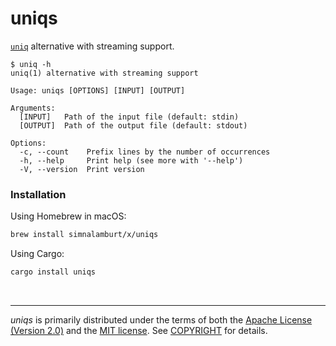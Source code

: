 uniqs
========
[`uniq`] alternative with streaming support.

```console
$ uniq -h
uniq(1) alternative with streaming support

Usage: uniqs [OPTIONS] [INPUT] [OUTPUT]

Arguments:
  [INPUT]   Path of the input file (default: stdin)
  [OUTPUT]  Path of the output file (default: stdout)

Options:
  -c, --count    Prefix lines by the number of occurrences
  -h, --help     Print help (see more with '--help')
  -V, --version  Print version
```

### Installation
Using Homebrew in macOS:
```bash
brew install simnalamburt/x/uniqs
```

Using Cargo:
```bash
cargo install uniqs
```

&nbsp;

--------
*uniqs* is primarily distributed under the terms of both the [Apache License
(Version 2.0)] and the [MIT license]. See [COPYRIGHT] for details.

[`uniq`]: https://www.gnu.org/software/coreutils/manual/html_node/uniq-invocation.html
[MIT license]: LICENSE-MIT
[Apache License (Version 2.0)]: LICENSE-APACHE
[COPYRIGHT]: COPYRIGHT

